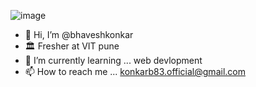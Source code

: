 ![image](https://github.com/user-attachments/assets/39229042-d2f1-4d9d-96ac-37677823dafe)



- 👋 Hi, I’m @bhaveshkonkar
- 🏛️ Fresher at VIT pune
- 🌱 I’m currently learning ... web devlopment
- 📫 How to reach me ... konkarb83.official@gmail.com

<!---
bhaveshkonkar/bhaveshkonkar is a ✨ special ✨ repository because its `README.md` (this file) appears on your GitHub profile.
You can click the Preview link to take a look at your changes.
--->
